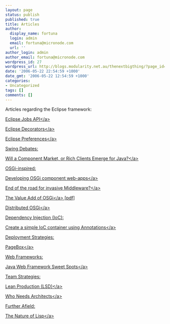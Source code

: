 ```yaml
---
layout: page
status: publish
published: true
title: Articles
author:
  display_name: fortuna
  login: admin
  email: fortuna@micronode.com
  url: ''
author_login: admin
author_email: fortuna@micronode.com
wordpress_id: 27
wordpress_url: http://blogs.modularity.net.au/thenextbigthing/?page_id=11
date: '2006-05-22 22:54:59 +1000'
date_gmt: '2006-05-22 12:54:59 +1000'
categories:
- Uncategorized
tags: []
comments: []
---
```

<p>Articles regarding the Eclipse framework:</p>
<p><a target="_blank" href="http:&#47;&#47;www.eclipse.org&#47;articles&#47;Article-Concurrency&#47;jobs-api.html">Eclipse Jobs API<&#47;a></p>
<p><a target="_blank" href="http:&#47;&#47;www.eclipse.org&#47;articles&#47;Article-Decorators&#47;decorators.html">Eclipse Decorators<&#47;a></p>
<p><a target="_blank" href="http:&#47;&#47;www.eclipse.org&#47;articles&#47;Article-Preferences&#47;preferences.htm">Eclipse Preferences<&#47;a></p>
<p>Swing Debates:</p>
<p><a target="_blank" href="http:&#47;&#47;www.theserverside.com&#47;news&#47;thread.tss?thread_id=28508"> Will a Component Market, or Rich Clients Emerge for Java?<&#47;a></p>
<p>OSGi-inspired:</p>
<p><a href="http:&#47;&#47;www.infonoia.com&#47;en&#47;content.jsp?d=inf.05.09">Developing OSGi component web-apps<&#47;a></p>
<p><a href="http:&#47;&#47;www.devwebsphere.com&#47;devwebsphere&#47;2005&#47;07&#47;end_of_the_road.html">End of the road for invasive Middleware?<&#47;a></p>
<p><a href="http:&#47;&#47;www.chariotsolutions.com&#47;slides&#47;ete2007-sklyut-value-add-of-osgi.pdf">The Value Add of OSGi<&#47;a> [pdf]</p>
<p><a href="http:&#47;&#47;www.eclipsezone.com&#47;eclipse&#47;forums&#47;m92134186.html">Distributed OSGi<&#47;a></p>
<p>Dependency Injection (IoC):</p>
<p><a href="http:&#47;&#47;today.java.net&#47;pub&#47;a&#47;today&#47;2005&#47;07&#47;05&#47;IOCAnnotation.html">Create a simple IoC container using Annotations<&#47;a></p>
<p>Deployment Strategies:</p>
<p><a href="http:&#47;&#47;pagebox.sourceforge.net&#47;rationale.html">PageBox<&#47;a></p>
<p>Web Frameworks:</p>
<p><a href="http:&#47;&#47;www.virtuas.com&#47;articles&#47;webframework-sweetspots.html">Java Web Framework Sweet Spots<&#47;a></p>
<p>Team Strategies:</p>
<p><a href="http:&#47;&#47;manageability.org&#47;blog&#47;stuff&#47;web2.0-lean-production&#47;view">Lean Production (LSD)<&#47;a></p>
<p><a href="http:&#47;&#47;martinfowler.com&#47;ieeeSoftware&#47;whoNeedsArchitect.pdf">Who Needs Architects<&#47;a></p>
<p>Further Afield:</p>
<p><a href="http:&#47;&#47;www.defmacro.org&#47;ramblings&#47;lisp.html">The Nature of Lisp<&#47;a></p>
